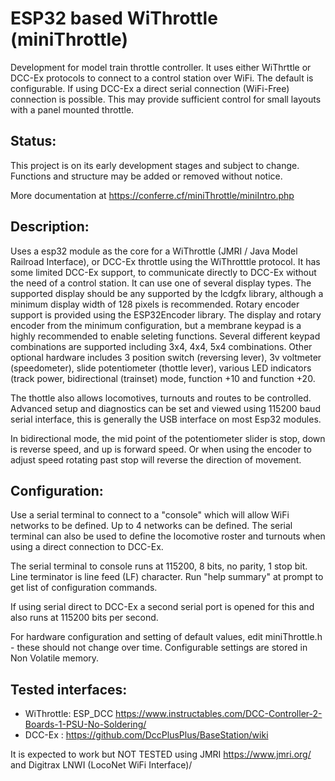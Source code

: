 ESP32 based WiThrottle (miniThrottle)
=====================================
Development for model train throttle controller.
It uses either WiThrttle or DCC-Ex protocols to connect to a control station over WiFi.
The default is configurable.
If using DCC-Ex a direct serial connection (WiFi-Free) connection is possible. This may provide sufficient control for small layouts with a panel mounted throttle.

Status:
-------
This project is on its early development stages and subject to change. Functions and structure may be added or removed without notice.

More documentation at https://conferre.cf/miniThrottle/miniIntro.php

Description:
------------
Uses a esp32 module as the core for a WiThrottle (JMRI / Java Model Railroad Interface), or DCC-Ex throttle using the WiThrotttle protocol.
It has some limited DCC-Ex support, to communicate directly to DCC-Ex without the need of a control station.
It can use one of several display types.
The supported display should be any supported by the lcdgfx library, although a minimum display width of 128 pixels is recommended.
Rotary encoder support is provided using the ESP32Encoder library.
The display and rotary encoder from the minimum configuration, but a membrane keypad is a highly recommended to enable seleting functions.
Several different keypad combinations are supported including 3x4, 4x4, 5x4 combinations.
Other optional hardware includes 3 position switch (reversing lever), 3v voltmeter (speedometer), slide potentiometer (thottle lever), various LED indicators (track power, bidirectional (trainset) mode, function +10 and function +20.

The thottle also allows locomotives, turnouts and routes to be controlled.
Advanced setup and diagnostics can be set and viewed using 115200 baud serial interface, this is generally the USB interface on most Esp32 modules.

In bidirectional mode, the mid point of the potentiometer slider is stop, down is reverse speed, and up is forward speed. Or when using the encoder to adjust speed rotating past stop will reverse the direction of movement.

Configuration:
--------------
Use a serial terminal to connect to a "console" which will allow WiFi networks to be defined. Up to 4 networks can be defined.
The serial terminal can also be used to define the locomotive roster and turnouts when using a direct connection to DCC-Ex.

The serial terminal to console runs at 115200, 8 bits, no parity, 1 stop bit. Line terminator is line feed (LF) character.
Run "help summary" at prompt to get list of configuration commands.

If using serial direct to DCC-Ex a second serial port is opened for this and also runs at 115200 bits per second.

For hardware configuration and setting of default values, edit miniThrottle.h - these should not change over time.
Configurable settings are stored in Non Volatile memory.


Tested interfaces:
------------------
* WiThrottle: ESP_DCC https://www.instructables.com/DCC-Controller-2-Boards-1-PSU-No-Soldering/
* DCC-Ex : https://github.com/DccPlusPlus/BaseStation/wiki

It is expected to work but NOT TESTED using JMRI https://www.jmri.org/ and Digitrax LNWI (LocoNet WiFi Interface)/
